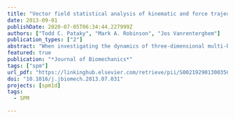 ```yaml
---
title: "Vector field statistical analysis of kinematic and force trajectories"
date: 2013-09-01
publishDate: 2020-07-05T06:34:44.227999Z
authors: ["Todd C. Pataky", "Mark A. Robinson", "Jos Vanrenterghem"]
publication_types: ["2"]
abstract: "When investigating the dynamics of three-dimensional multi-body biomechanical systems it is often difﬁcult to derive spatiotemporally directed predictions regarding experimentally induced effects. A paradigm of ‘nondirected’ hypothesis testing has emerged in the literature as a result. Non-directed analyses typically consist of ad hoc scalar extraction, an approach which substantially simpliﬁes the original, highly multivariate datasets (many time points, many vector components). This paper describes a commensurately multivariate method as an alternative to scalar extraction. The method, called ‘statistical parametric mapping’ (SPM), uses random ﬁeld theory to objectively identify ﬁeld regions which co-vary signiﬁcantly with the experimental design. We compared SPM to scalar extraction by re-analyzing three publicly available datasets: 3D knee kinematics, a tenmuscle force system, and 3D ground reaction forces. Scalar extraction was found to bias the analyses of all three datasets by failing to consider sufﬁcient portions of the dataset, and/or by failing to consider covariance amongst vector components. SPM overcame both problems by conducting hypothesis testing at the (massively multivariate) vector trajectory level, with random ﬁeld corrections simultaneously accounting for temporal correlation and vector covariance. While SPM has been widely demonstrated to be effective for analyzing 3D scalar ﬁelds, the current results are the ﬁrst to demonstrate its effectiveness for 1D vector ﬁeld analysis. It was concluded that SPM offers a generalized, statistically comprehensive solution to scalar extraction's oversimpliﬁcation of vector trajectories, thereby making it useful for objectively guiding analyses of complex biomechanical systems."
featured: true
publication: "*Journal of Biomechanics*"
tags: ["spm"]
url_pdf: "https://linkinghub.elsevier.com/retrieve/pii/S0021929013003564"
doi: "10.1016/j.jbiomech.2013.07.031"
projects: [spm1d]
tags:
  - SPM

---
```

